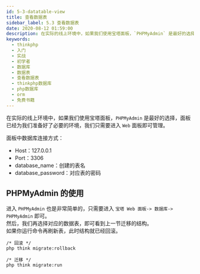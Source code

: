 ```yaml
---
id: 5-3-datatable-view
title: 查看数据表
sidebar_label: 5.3 查看数据表
date: 2020-08-12 01:59:00
description: 在实际的线上环境中，如果我们使用宝塔面板，`PHPMyAdmin` 是最好的选择，面板已经为我们准备好了必要的环境，我们只需要进入 `Web` 面板即可管理。
keywords:
  - thinkphp
  - 入门
  - 实战
  - 初学者
  - 数据库
  - 数据表
  - 查看数据表
  - thinkphp数据库
  - php数据库
  - orm
  - 免费书籍
---
```


在实际的线上环境中，如果我们使用宝塔面板，`PHPMyAdmin` 是最好的选择，面板已经为我们准备好了必要的环境，我们只需要进入 `Web` 面板即可管理。

面板中数据库连接方式：

* Host：127.0.0.1
* Port：3306
* database_name：创建的表名
* database_password：对应表的密码

## PHPMyAdmin 的使用

进入 `PHPMyAdmin` 也是非常简单的，只需要进入 `宝塔 Web 面板-> 数据库-> PHPMyAdmin` 即可。  
然后，我们再选择对应的数据表，即可看到上一节迁移的结构。  
如果你运行命令再刷新表，此时结构就已经回滚。

~~~~ shell
/* 回滚 */
php think migrate:rollback

/* 迁移 */
php think migrate:run
~~~~